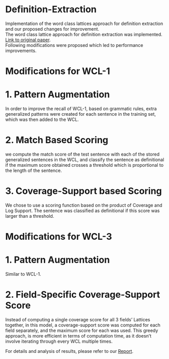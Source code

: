 # Definition-Extraction
Implementation of the word class lattices approach for definition extraction and our proposed changes for improvement.  
The word class lattice approach for definition extraction was implemented. [Link to original paper](http://www.anthology.aclweb.org/P/P10/P10-1134.pdf).  
Following modifications were proposed which led to performance improvements.  
# Modifications for WCL-1
# 1. Pattern Augmentation  
In order to improve the recall of WCL-1, based on
grammatic rules, extra generalized patterns were created for each sentence in
the training set, which was then added to the WCL.  
# 2. Match Based Scoring  
we compute the match score of the test sentence with each of the stored generalized sentences in
the WCL, and classify the sentence as definitional if the maximum score obtained
crosses a threshold which is proportional to the length of the sentence.  
# 3. Coverage-Support based Scoring  
We chose to use a scoring function based on the product of Coverage and Log Support. The sentence was classified as definitional if this score was larger than a threshold.  

# Modifications for WCL-3  
# 1. Pattern Augmentation   
Similar to WCL-1.
# 2. Field-Specific Coverage-Support Score  
Instead of computing a single coverage
score for all 3 fields’ Lattices together, in this model, a coverage-support
score was computed for each field separately, and the maximum score for each
was used. This greedy approach, is more efficient in terms of computation time,
as it doesn’t involve iterating through every WCL multiple times.  

For details and analysis of results, please refer to our [Report](https://github.com/shubhangighosh/Definition-Extraction/blob/master/Report.pdf).
